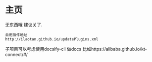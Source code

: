 # 主页

无东西哦 建议关了.

```
自用插件地址
http://ilaotan.github.io/updatePlugins.xml
```

子项目可以考虑使用docsify-cli 做docs  比如https://alibaba.github.io/kt-connect/#/
